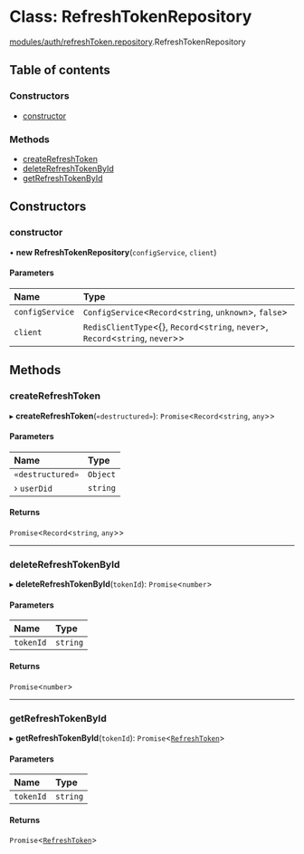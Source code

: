 # Class: RefreshTokenRepository

[modules/auth/refreshToken.repository](../modules/modules_auth_refreshToken_repository.md).RefreshTokenRepository

## Table of contents

### Constructors

- [constructor](modules_auth_refreshToken_repository.RefreshTokenRepository.md#constructor)

### Methods

- [createRefreshToken](modules_auth_refreshToken_repository.RefreshTokenRepository.md#createrefreshtoken)
- [deleteRefreshTokenById](modules_auth_refreshToken_repository.RefreshTokenRepository.md#deleterefreshtokenbyid)
- [getRefreshTokenById](modules_auth_refreshToken_repository.RefreshTokenRepository.md#getrefreshtokenbyid)

## Constructors

### constructor

• **new RefreshTokenRepository**(`configService`, `client`)

#### Parameters

| Name | Type |
| :------ | :------ |
| `configService` | `ConfigService`<`Record`<`string`, `unknown`\>, ``false``\> |
| `client` | `RedisClientType`<{}, `Record`<`string`, `never`\>, `Record`<`string`, `never`\>\> |

## Methods

### createRefreshToken

▸ **createRefreshToken**(`«destructured»`): `Promise`<`Record`<`string`, `any`\>\>

#### Parameters

| Name | Type |
| :------ | :------ |
| `«destructured»` | `Object` |
| › `userDid` | `string` |

#### Returns

`Promise`<`Record`<`string`, `any`\>\>

___

### deleteRefreshTokenById

▸ **deleteRefreshTokenById**(`tokenId`): `Promise`<`number`\>

#### Parameters

| Name | Type |
| :------ | :------ |
| `tokenId` | `string` |

#### Returns

`Promise`<`number`\>

___

### getRefreshTokenById

▸ **getRefreshTokenById**(`tokenId`): `Promise`<[`RefreshToken`](modules_auth_refreshToken_model.RefreshToken.md)\>

#### Parameters

| Name | Type |
| :------ | :------ |
| `tokenId` | `string` |

#### Returns

`Promise`<[`RefreshToken`](modules_auth_refreshToken_model.RefreshToken.md)\>
